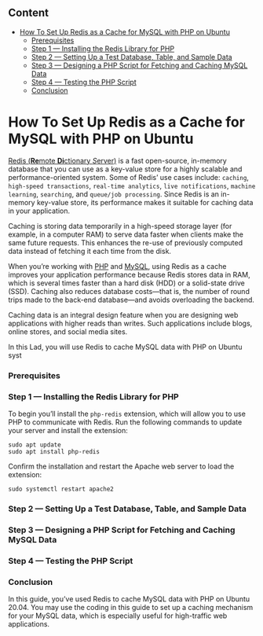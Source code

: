 ## Content
- [How To Set Up Redis as a Cache for MySQL with PHP on Ubuntu](#how-to-set-up-redis-as-a-cache-for-mysql-with-php-on-ubuntu)
    - [Prerequisites](#prerequisites)
    - [Step 1 — Installing the Redis Library for PHP](#step-1--installing-the-redis-library-for-php)
    - [Step 2 — Setting Up a Test Database, Table, and Sample Data](#step-2--setting-up-a-test-database-table-and-sample-data)
    - [Step 3 — Designing a PHP Script for Fetching and Caching MySQL Data](#step-3--designing-a-php-script-for-fetching-and-caching-mysql-data)
    - [Step 4 — Testing the PHP Script](#step-4--testing-the-php-script)
    - [Conclusion](#conclusion)

# How To Set Up Redis as a Cache for MySQL with PHP on Ubuntu
[Redis (**Re**mote **Di**ctionary *S*erver)](https://redis.com/) is a fast open-source, in-memory database that you can use as a key-value store for a highly scalable and performance-oriented system. Some of Redis’ use cases include: `caching`, `high-speed transactions`, `real-time analytics`, `live notifications`, `machine learning`, `searching`, and `queue/job processing`. Since Redis is an in-memory key-value store, its performance makes it suitable for caching data in your application.

Caching is storing data temporarily in a high-speed storage layer (for example, in a computer RAM) to serve data faster when clients make the same future requests. This enhances the re-use of previously computed data instead of fetching it each time from the disk.

When you’re working with [PHP](https://www.php.net/) and [MySQL](https://www.mysql.com/), using Redis as a cache improves your application performance because Redis stores data in RAM, which is several times faster than a hard disk (HDD) or a solid-state drive (SSD). Caching also reduces database costs—that is, the number of round trips made to the back-end database—and avoids overloading the backend.

Caching data is an integral design feature when you are designing web applications with higher reads than writes. Such applications include blogs, online stores, and social media sites.

In this Lad, you will use Redis to cache MySQL data with PHP on Ubuntu syst
### Prerequisites

### Step 1 — Installing the Redis Library for PHP
To begin you’ll install the `php-redis` extension, which will allow you to use PHP to communicate with Redis. Run the following commands to update your server and install the extension:
```
sudo apt update
sudo apt install php-redis
```
Confirm the installation and restart the Apache web server to load the extension:
```
sudo systemctl restart apache2
```

### Step 2 — Setting Up a Test Database, Table, and Sample Data

### Step 3 — Designing a PHP Script for Fetching and Caching MySQL Data

### Step 4 — Testing the PHP Script

### Conclusion
In this guide, you’ve used Redis to cache MySQL data with PHP on Ubuntu 20.04. You may use the coding in this guide to set up a caching mechanism for your MySQL data, which is especially useful for high-traffic web applications.

